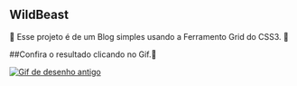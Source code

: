 ## WildBeast

🐷 Esse projeto é de um Blog simples usando a Ferramento Grid do CSS3. 🐰

##Confira o resultado clicando no Gif.🐺

<a href="https://mariocarvalho001.github.io/wildbeast/" target="_blank" ><img src="�https://media-exp1.licdn.com/dms/image/C4D12AQE29UUgWlwGzQ/article-cover_image-shrink_600_2000/0/1566151117011?e=1636588800&v=beta&t=l3-vtiuVSX8Qu_W8ieVbe0__fx9x-GVxat9tl2nd5bk" alt="Gif de desenho antigo"></a>
